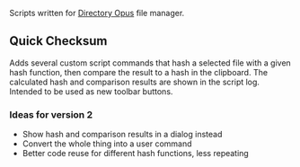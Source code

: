 Scripts written for [Directory Opus](https://www.gpsoft.com.au/) file manager.

## Quick Checksum
Adds several custom script commands that hash a selected file with a given hash function, then compare the result to a hash in the clipboard. The calculated hash and comparison results are shown in the script log. Intended to be used as new toolbar buttons.

### Ideas for version 2
* Show hash and comparison results in a dialog instead
* Convert the whole thing into a user command
* Better code reuse for different hash functions, less repeating